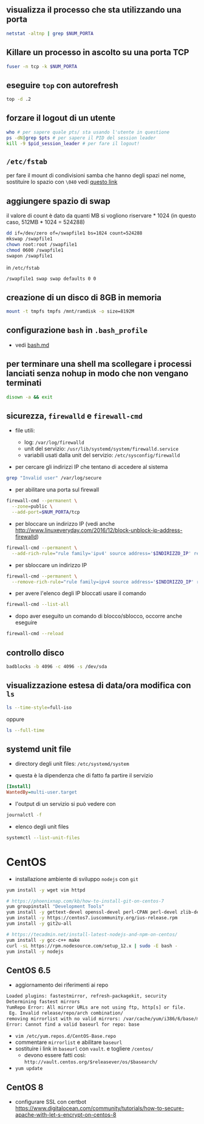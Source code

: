 
## visualizza il processo che sta utilizzando una porta
```sh
netstat -altnp | grep $NUM_PORTA
```

## Killare un processo in ascolto su una porta TCP
```sh
fuser -n tcp -k $NUM_PORTA
```

## eseguire `top` con autorefresh
```sh
top -d .2
```

## forzare il logout di un utente
```sh
who # per sapere quale pts/ sta usando l'utente in questione
ps -dN|grep $pts # per sapere il PID del session leader
kill -9 $pid_session_leader # per fare il logout!
```

## `/etc/fstab`
per fare il mount di condivisioni samba che hanno degli spazi nel nome, sostituire lo spazio con `\040`
vedi [questo link](http://www.simpit.com/wordpress/?p=626)

## aggiungere spazio di swap
il valore di count è dato da quanti MB si vogliono riservare * 1024 (in questo caso, 512MB * 1024 = 524288)
```sh
dd if=/dev/zero of=/swapfile1 bs=1024 count=524288
mkswap /swapfile1
chown root:root /swapfile1
chmod 0600 /swapfile1
swapon /swapfile1
```
in `/etc/fstab`
```txt
/swapfile1 swap swap defaults 0 0
```

## creazione di un disco di 8GB in memoria
```sh
mount -t tmpfs tmpfs /mnt/ramdisk -o size=8192M
```

## configurazione `bash` in `.bash_profile`
- vedi [bash.md](bash.md)

## per terminare una shell ma scollegare i processi lanciati senza nohup in modo che non vengano terminati
```sh
disown -a && exit
```

## sicurezza, `firewalld` e `firewall-cmd`
- file utili:
  - log: `/var/log/firewalld`
  - unit del servizio: `/usr/lib/systemd/system/firewalld.service`
  - variabili usati dalla unit del servizio: `/etc/sysconfig/firewalld`

- per cercare gli indirizzi IP che tentano di accedere al sistema
```sh
grep "Invalid user" /var/log/secure
```

- per abilitare una porta sul firewall
```sh
firewall-cmd --permanent \
  --zone=public \
  --add-port=$NUM_PORTA/tcp
```

- per bloccare un indirizzo IP (vedi anche http://www.linuxeveryday.com/2016/12/block-unblock-ip-address-firewalld)
```sh
firewall-cmd --permanent \
  --add-rich-rule="rule family='ipv4' source address='$INDIRIZZO_IP' reject"
```

- per sbloccare un indirizzo IP
```sh
firewall-cmd --permanent \
  --remove-rich-rule="rule family=ipv4 source address='$INDIRIZZO_IP' reject"
```

- per avere l'elenco degli IP bloccati usare il comando
```sh
firewall-cmd --list-all
```

- dopo aver eseguito un comando di blocco/sblocco, occorre anche eseguire
```sh
firewall-cmd --reload
```

## controllo disco
```sh
badblocks -b 4096 -c 4096 -s /dev/sda
```

## visualizzazione estesa di data/ora modifica con `ls`
```sh
ls --time-style=full-iso
```

oppure
```sh
ls --full-time
```

## systemd unit file
- directory degli unit files: `/etc/systemd/system`

- questa è la dipendenza che di fatto fa partire il servizio
```ini
[Install]
WantedBy=multi-user.target
```

- l'output di un servizio si può vedere con
```sh
journalctl -f
```

- elenco degli unit files
```sh
systemctl --list-unit-files
```

# CentOS
- installazione ambiente di sviluppo `nodejs` con `git`
```sh
yum install -y wget vim httpd

# https://phoenixnap.com/kb/how-to-install-git-on-centos-7
yum groupinstall "Development Tools"
yum install -y gettext-devel openssl-devel perl-CPAN perl-devel zlib-devel
yum install -y https://centos7.iuscommunity.org/ius-release.rpm
yum install -y git2u-all

# https://tecadmin.net/install-latest-nodejs-and-npm-on-centos/
yum install -y gcc-c++ make
curl -sL https://rpm.nodesource.com/setup_12.x | sudo -E bash -
yum install -y nodejs
```

## CentOS 6.5

- aggiornamento dei riferimenti ai repo
```txt
Loaded plugins: fastestmirror, refresh-packagekit, security
Determining fastest mirrors
YumRepo Error: All mirror URLs are not using ftp, http[s] or file.
 Eg. Invalid release/repo/arch combination/
removing mirrorlist with no valid mirrors: /var/cache/yum/i386/6/base/mirrorlist.txt
Error: Cannot find a valid baseurl for repo: base
```

- `vim /etc/yum.repos.d/CentOS-Base.repo`
- commentare `mirrorlist` e abilitare `baseurl`
- sostituire i link in `baseurl` con `vault`. e togliere `/centos/`
  - devono essere fatti così: `http://vault.centos.org/$releasever/os/$basearch/`
- `yum update`

## CentOS 8

- configurare SSL con certbot
https://www.digitalocean.com/community/tutorials/how-to-secure-apache-with-let-s-encrypt-on-centos-8
